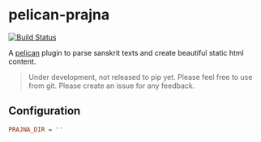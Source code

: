 pelican-prajna
==============
[![Build Status](https://img.shields.io/travis/mananam/pelican-prajna.svg)](https://travis-ci.org/mananam/pelican-prajna)

A [pelican][] plugin to parse sanskrit texts and create beautiful static html
content.

> Under development, not released to pip yet. Please feel free to use from git.
> Please create an issue for any feedback.

[pelican]: http://docs.getpelican.com/en/stable/

## Configuration
```ini
PRAJNA_DIR = ''
```
